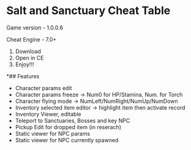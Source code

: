 # Salt and Sanctuary Cheat Table

Game version - 1.0.0.6

Cheat Engine - 7.0+

1. Download
2. Open in CE
3. Enjoy!!!

*## Features
* Character params edit
* Character params freeze -> Num0 for HP/Stamina, Num. for Torch
* Character flying mode -> NumLeft/NumRight/NumUp/NumDown
* Inventory selected item editor -> highlight item then activate record
* Inventory Viewer, editable
* Teleport to Sanctuaries, Bosses and key NPC
* Pickup Edit for dropped item (in reserach)
* Static viewer for NPC params
* Static viewer for NPC currently spawned

